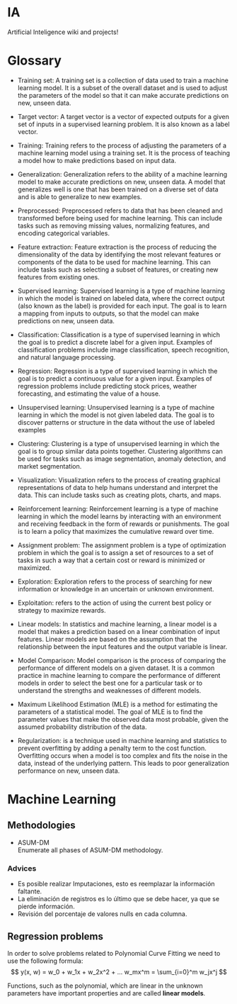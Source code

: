 # IA
Artificial Inteligence wiki and projects!

# Glossary

- Training set: A training set is a collection of data used to train a machine learning model. It is a subset of the overall dataset and is used to adjust the parameters of the model so that it can make accurate predictions on new, unseen data.
- Target vector: A target vector is a vector of expected outputs for a given set of inputs in a supervised learning problem. It is also known as a label vector.
- Training: Training refers to the process of adjusting the parameters of a machine learning model using a training set. It is the process of teaching a model how to make predictions based on input data.
- Generalization: Generalization refers to the ability of a machine learning model to make accurate predictions on new, unseen data. A model that generalizes well is one that has been trained on a diverse set of data and is able to generalize to new examples.
- Preprocessed: Preprocessed refers to data that has been cleaned and transformed before being used for machine learning. This can include tasks such as removing missing values, normalizing features, and encoding categorical variables.
- Feature extraction: Feature extraction is the process of reducing the dimensionality of the data by identifying the most relevant features or components of the data to be used for machine learning. This can include tasks such as selecting a subset of features, or creating new features from existing ones.
- Supervised learning: Supervised learning is a type of machine learning in which the model is trained on labeled data, where the correct output (also known as the label) is provided for each input. The goal is to learn a mapping from inputs to outputs, so that the model can make predictions on new, unseen data.
- Classification: Classification is a type of supervised learning in which the goal is to predict a discrete label for a given input. Examples of classification problems include image classification, speech recognition, and natural language processing.
- Regression: Regression is a type of supervised learning in which the goal is to predict a continuous value for a given input. Examples of regression problems include predicting stock prices, weather forecasting, and estimating the value of a house.
- Unsupervised learning: Unsupervised learning is a type of machine learning in which the model is not given labeled data. The goal is to discover patterns or structure in the data without the use of labeled examples
- Clustering: Clustering is a type of unsupervised learning in which the goal is to group similar data points together. Clustering algorithms can be used for tasks such as image segmentation, anomaly detection, and market segmentation.
- Visualization: Visualization refers to the process of creating graphical representations of data to help humans understand and interpret the data. This can include tasks such as creating plots, charts, and maps.
- Reinforcement learning: Reinforcement learning is a type of machine learning in which the model learns by interacting with an environment and receiving feedback in the form of rewards or punishments. The goal is to learn a policy that maximizes the cumulative reward over time.
- Assignment problem: The assignment problem is a type of optimization problem in which the goal is to assign a set of resources to a set of tasks in such a way that a certain cost or reward is minimized or maximized.
- Exploration: Exploration refers to the process of searching for new information or knowledge in an uncertain or unknown environment.
- Exploitation:  refers to the action of using the current best policy or strategy to maximize rewards.

- Linear models: In statistics and machine learning, a linear model is a model that makes a prediction based on a linear combination of input features. Linear models are based on the assumption that the relationship between the input features and the output variable is linear.
- Model Comparison: Model comparison is the process of comparing the performance of different models on a given dataset. It is a common practice in machine learning to compare the performance of different models in order to select the best one for a particular task or to understand the strengths and weaknesses of different models.
- Maximum Likelihood Estimation (MLE) is a method for estimating the parameters of a statistical model. The goal of MLE is to find the parameter values that make the observed data most probable, given the assumed probability distribution of the data.
- Regularization: is a technique used in machine learning and statistics to prevent overfitting by adding a penalty term to the cost function. Overfitting occurs when a model is too complex and fits the noise in the data, instead of the underlying pattern. This leads to poor generalization performance on new, unseen data.


# Machine Learning

## Methodologies
- ASUM-DM  
Enumerate all phases of ASUM-DM methodology.
### Advices
- Es posible realizar Imputaciones, esto es reemplazar la información faltante.
- La eliminación de registros es lo último que se debe hacer, ya que se pierde información.
- Revisión del porcentaje de valores nulls en cada columna.

## Regression problems

In order to solve problems related to Polynomial Curve Fitting we need to use the following formula:
$$
y(x, w) = w_0 + w_1x + w_2x^2 + ... w_mx^m = \sum_{i=0}^m w_jx^j
$$

Functions, such as the polynomial, which
are linear in the unknown parameters have important properties and are called **linear
models**.







